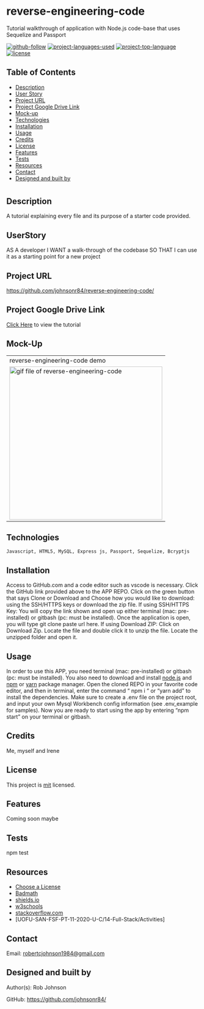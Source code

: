# reverse-engineering-code
Tutorial walkthrough of application with Node.js code-base that uses Sequelize and Passport

  [![github-follow](https://img.shields.io/github/followers/johnsonr84?label=Follow&logoColor=lightgrey&style=social)](https://github.com/johnsonr84)
  [![project-languages-used](https://img.shields.io/github/languages/count/johnsonr84/readme-generator?color=orange)](https://github.com/johnsonr84/reverse-engineering-code)
  [![project-top-language](https://img.shields.io/github/languages/top/johnsonr84/readme-generator?color=yellow)](https://github.com/johnsonr84/reverse-engineering-code)
  [![license](https://img.shields.io/badge/license-mit-brightgreen.svg)](https://choosealicense.com/licenses/mit/)

  ## Table of Contents 
  * [Description](#Description)
  * [User Story](#UserStory)
  * [Project URL](#Project-URL)
  * [Project Google Drive Link](#Project-Google-Drive-Link)
  * [Mock-up](#Mock-up)
  * [Technologies](#Technologies)
  * [Installation](#Installation)
  * [Usage](#Usage)
  * [Credits](#Credits)
  * [License](#License)
  * [Features](#Features)
  * [Tests](#Tests)
  * [Resources](#Resources)
  * [Contact](#Contact)
  * [Designed and built by](#Designed-and-built-by)
  #
  
  ## Description 
  A tutorial explaining every file and its purpose of a starter code provided.

  ## UserStory 
  AS A developer
  I WANT a walk-through of the codebase
  SO THAT I can use it as a starting point for a new project

  ## Project URL
  https://github.com/johnsonr84/reverse-engineering-code/ 

  ## Project Google Drive Link
  [Click Here](https://drive.google.com/file/d/1VLs7GzMZiQoDxsZM1PPDVC2A4RGzZ6uC/view?usp=sharing) to view the tutorial
  
  ## Mock-Up
   <table>
    <tr>
      <td>reverse-engineering-code demo</td>
    </tr>
    <tr>
      <td><img src="public/img/demo.gif" width=400px alt="gif file of reverse-engineering-code"></td>
    </tr>
  </table>

  ## Technologies 
  ```
  Javascript, HTML5, MySQL, Express js, Passport, Sequelize, Bcryptjs
  ```

  ## Installation 
  Access to GitHub.com and a code editor such as vscode is necessary. Click the GitHub link provided above to the APP REPO. Click on the green button that says Clone or Download and Choose how you would like to download: using the SSH/HTTPS keys or download the zip file. If using SSH/HTTPS Key: You will copy the link shown and open up either terminal (mac: pre-installed) or gitbash (pc: must be installed). Once the application is open, you will type git clone paste url here. If using Download ZIP: Click on Download Zip. Locate the file and double click it to unzip the file. Locate the unzipped folder and open it.

  ## Usage 
  In order to use this APP, you need terminal (mac: pre-installed) or gitbash (pc: must be installed). You also need to download and install [node.js](https://nodejs.org/en/) and [npm](www.npmjs.com) or [yarn](https://yarnpkg.com/) package manager. Open the cloned REPO in your favorite code editor, and then in terminal, enter the command “ npm i “ or “yarn add”  to install the dependencies. Make sure to create a .env file on the project root, and input your own Mysql Workbench config information (see .env_example for samples). Now you are ready to start using  the app by entering “npm start” on your terminal or gitbash. 

  ## Credits 
  Me, myself and Irene 

  ## License 
  This project is [mit](https://choosealicense.com/licenses/mit/) licensed.

  ## Features
  Coming soon maybe 

  ## Tests
  npm test 

  ## Resources
  * [Choose a License](https://choosealicense.com/)
  * [Badmath](https://img.shields.io/github/languages/top/nielsenjared/badmath)
  * [shields.io](https://shields.io/)
  * [w3schools](https://www.w3schools.com/)
  * [stackoverflow.com](https://stackoverflow.com/)
  * [UOFU-SAN-FSF-PT-11-2020-U-C/14-Full-Stack/Activities]


  ## Contact
  Email: robertcjohnson1984@gmail.com 

  ## Designed and built by
  Author(s): Rob Johnson  

  GitHub: https://github.com/johnsonr84/ 